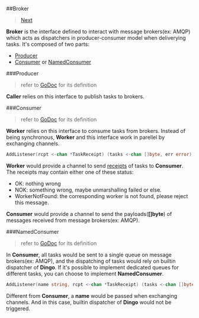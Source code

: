 ##Broker
> [Next](backend.md)

__Broker__ is the interface defined to interact with message brokers(ex: AMQP) which acts as dispatchers in producer-consumer model when deliverying tasks. It's composed of two parts:
 - [Producer](broker.md#producer)
 - [Consumer](broker.md#consumer) or [NamedConsumer](broker.md#namedconsumer)

###Producer
> refer to [GoDoc](https://godoc.org/github.com/mission-liao/dingo#Producer) for its definition

__Caller__ relies on this interface to publish tasks to brokers.

###Consumer
> refer to [GoDoc](https://godoc.org/github.com/mission-liao/dingo#Consumer) for its definition

__Worker__ relies on this interface to consume tasks from brokers. Instead of being synchronous, __Worker__ and this interface work in parellel by exchanging channels.
```go
AddListener(rcpt <-chan *TaskReceipt) (tasks <-chan []byte, err error)
```
__Worker__ would provide a channel to send [receipts](https://godoc.org/github.com/mission-liao/dingo#TaskReceipt) of tasks to __Consumer__. The receipts may contain either one of these status:
 - OK: nothing wrong
 - NOK: something wrong, maybe unmarshalling failed or else.
 - WorkerNotFound: the corresponding worker is not found, please reject this message.

__Consumer__ would provide a channel to send the payloads(__[]byte__) of messages received from message brokers(ex: AMQP).

###NamedConsumer
> refer to [GoDoc](https://godoc.org/github.com/mission-liao/dingo#NamedConsumer) for its definition

In __Consumer__, all tasks would be sent to a single queue on message brokers(ex: AMQP), and the dispatching of tasks would rely on builtin dispatcher of __Dingo__. If it's possible to implement dedicated queues for different tasks, you can choose to implement __NamedConsumer__.
```go
AddListener(name string, rcpt <-chan *TaskReceipt) (tasks <-chan []byte, err error)
```
Different from __Consumer__, a __name__ would be passed when exchanging channels. And in this case, builtin dispatcher of __Dingo__ would not be triggered.
